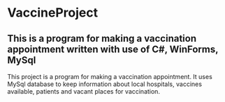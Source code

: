 # VaccineProject
## This is a program for making a vaccination appointment written with use of C#, WinForms, MySql


This project is a program for making a vaccination appointment. It uses MySql database to keep information about local hospitals, vaccines available, patients and vacant places for vaccination.